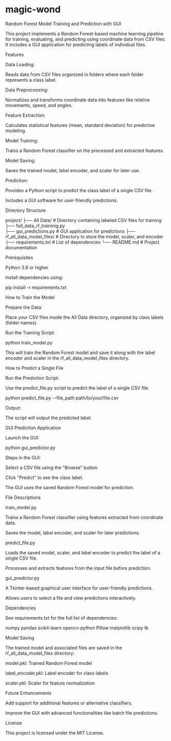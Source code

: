 # magic-wond
Random Forest Model Training and Prediction with GUI

This project implements a Random Forest-based machine learning pipeline for training, evaluating, and predicting using coordinate data from CSV files. It includes a GUI application for predicting labels of individual files.

Features

Data Loading:

Reads data from CSV files organized in folders where each folder represents a class label.

Data Preprocessing:

Normalizes and transforms coordinate data into features like relative movements, speed, and angles.

Feature Extraction:

Calculates statistical features (mean, standard deviation) for predictive modeling.

Model Training:

Trains a Random Forest classifier on the processed and extracted features.

Model Saving:

Saves the trained model, label encoder, and scaler for later use.

Prediction:

Provides a Python script to predict the class label of a single CSV file.

Includes a GUI software for user-friendly predictions.

Directory Structure

project/
├── All Data/              # Directory containing labeled CSV files for training
├── full_data_rf_traininig.py    
├── gui_predictions.py    # GUI application for predictions
├── rf_all_data_model_files/  # Directory to store the model, scaler, and encoder
├── requirements.txt    # List of dependencies
└── README.md           # Project documentation

Prerequisites

Python 3.8 or higher

Install dependencies using:

pip install -r requirements.txt

How to Train the Model

Prepare the Data:

Place your CSV files inside the All Data directory, organized by class labels (folder names).

Run the Training Script:

python train_model.py

This will train the Random Forest model and save it along with the label encoder and scaler in the rf_all_data_model_files directory.

How to Predict a Single File

Run the Prediction Script:

Use the predict_file.py script to predict the label of a single CSV file.

python predict_file.py --file_path path/to/your/file.csv

Output:

The script will output the predicted label.

GUI Prediction Application

Launch the GUI:

python gui_predictor.py

Steps in the GUI:

Select a CSV file using the "Browse" button.

Click "Predict" to see the class label.

The GUI uses the saved Random Forest model for prediction.

File Descriptions

train_model.py

Trains a Random Forest classifier using features extracted from coordinate data.

Saves the model, label encoder, and scaler for later predictions.

predict_file.py

Loads the saved model, scaler, and label encoder to predict the label of a single CSV file.

Processes and extracts features from the input file before prediction.

gui_predictor.py

A Tkinter-based graphical user interface for user-friendly predictions.

Allows users to select a file and view predictions interactively.

Dependencies

See requirements.txt for the full list of dependencies:

numpy
pandas
scikit-learn
opencv-python
Pillow
matplotlib
scipy
tk

Model Saving

The trained model and associated files are saved in the rf_all_data_model_files directory:

model.pkl: Trained Random Forest model

label_encoder.pkl: Label encoder for class labels

scaler.pkl: Scaler for feature normalization

Future Enhancements

Add support for additional features or alternative classifiers.

Improve the GUI with advanced functionalities like batch file predictions.

License

This project is licensed under the MIT License.
